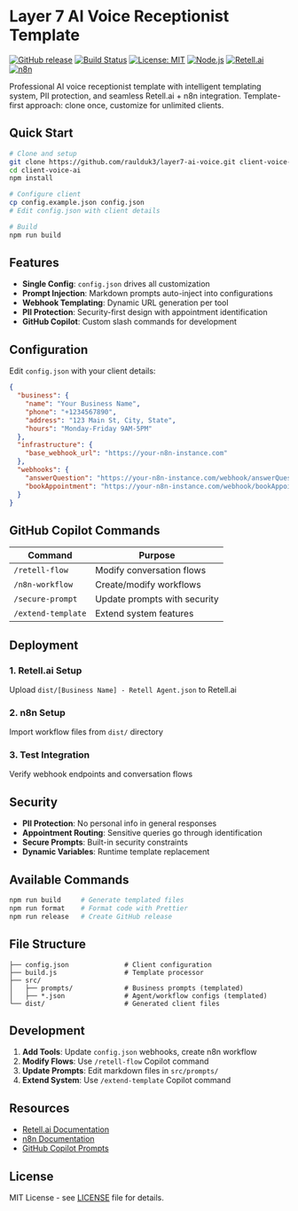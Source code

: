 # Layer 7 AI Voice Receptionist Template

[![GitHub release](https://img.shields.io/github/v/release/raulduk3/layer7-ai-voice)](https://github.com/raulduk3/layer7-ai-voice/releases)
[![Build Status](https://img.shields.io/github/actions/workflow/status/raulduk3/layer7-ai-voice/build.yml)](https://github.com/raulduk3/layer7-ai-voice/actions)
[![License: MIT](https://img.shields.io/badge/License-MIT-yellow.svg)](https://opensource.org/licenses/MIT)
[![Node.js](https://img.shields.io/badge/node-%3E%3D16.0.0-brightgreen)](https://nodejs.org/)
[![Retell.ai](https://img.shields.io/badge/Retell.ai-Compatible-blue)](https://retell.ai/)
[![n8n](https://img.shields.io/badge/n8n-Workflows-orange)](https://n8n.io/)

Professional AI voice receptionist template with intelligent templating system, PII protection, and seamless Retell.ai + n8n integration. Template-first approach: clone once, customize for unlimited clients.

## Quick Start

```bash
# Clone and setup
git clone https://github.com/raulduk3/layer7-ai-voice.git client-voice-ai
cd client-voice-ai
npm install

# Configure client
cp config.example.json config.json
# Edit config.json with client details

# Build
npm run build
```

## Features

- **Single Config**: `config.json` drives all customization
- **Prompt Injection**: Markdown prompts auto-inject into configurations  
- **Webhook Templating**: Dynamic URL generation per tool
- **PII Protection**: Security-first design with appointment identification
- **GitHub Copilot**: Custom slash commands for development

## Configuration

Edit `config.json` with your client details:

```json
{
  "business": {
    "name": "Your Business Name",
    "phone": "+1234567890", 
    "address": "123 Main St, City, State",
    "hours": "Monday-Friday 9AM-5PM"
  },
  "infrastructure": {
    "base_webhook_url": "https://your-n8n-instance.com"
  },
  "webhooks": {
    "answerQuestion": "https://your-n8n-instance.com/webhook/answerQuestion",
    "bookAppointment": "https://your-n8n-instance.com/webhook/bookAppointment"
  }
}
```

## GitHub Copilot Commands

| Command | Purpose |
|---------|---------|
| `/retell-flow` | Modify conversation flows |
| `/n8n-workflow` | Create/modify workflows |
| `/secure-prompt` | Update prompts with security |
| `/extend-template` | Extend system features |

## Deployment

### 1. Retell.ai Setup
Upload `dist/[Business Name] - Retell Agent.json` to Retell.ai

### 2. n8n Setup  
Import workflow files from `dist/` directory

### 3. Test Integration
Verify webhook endpoints and conversation flows

## Security

- **PII Protection**: No personal info in general responses
- **Appointment Routing**: Sensitive queries go through identification
- **Secure Prompts**: Built-in security constraints
- **Dynamic Variables**: Runtime template replacement

## Available Commands

```bash
npm run build     # Generate templated files
npm run format    # Format code with Prettier
npm run release   # Create GitHub release
```

## File Structure

```
├── config.json              # Client configuration
├── build.js                 # Template processor  
├── src/
│   ├── prompts/             # Business prompts (templated)
│   ├── *.json               # Agent/workflow configs (templated)
└── dist/                    # Generated client files
```

## Development

1. **Add Tools**: Update `config.json` webhooks, create n8n workflow
2. **Modify Flows**: Use `/retell-flow` Copilot command  
3. **Update Prompts**: Edit markdown files in `src/prompts/`
4. **Extend System**: Use `/extend-template` Copilot command

## Resources

- [Retell.ai Documentation](https://docs.retell.ai)
- [n8n Documentation](https://docs.n8n.io)
- [GitHub Copilot Prompts](.github/copilot-prompts/)

## License

MIT License - see [LICENSE](LICENSE) file for details.